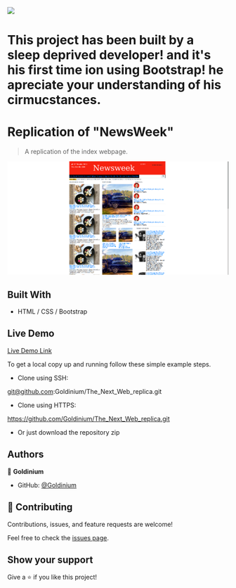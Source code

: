 ![](https://img.shields.io/badge/Microverse-blueviolet)

# This project has been built by a sleep deprived developer! and it's his first time ion using Bootstrap! he apreciate your understanding of his cirmucstances.

# Replication of "NewsWeek"

> A replication of the index webpage.

![screenshot](./images/screenshot.png)

## Built With

- HTML / CSS / Bootstrap

## Live Demo

[Live Demo Link](https://goldinium.github.io/NewsWeek_Replica/)

To get a local copy up and running follow these simple example steps.

- Clone using SSH:

git@github.com:Goldinium/The_Next_Web_replica.git

- Clone using HTTPS:

https://github.com/Goldinium/The_Next_Web_replica.git

- Or just download the repository zip

## Authors

👤 **Goldinium**
- GitHub: [@Goldinium](https://github.com/Goldinium)

## 🤝 Contributing

Contributions, issues, and feature requests are welcome!

Feel free to check the [issues page](https://github.com/Goldinium/NewsWeek_Replica/issues).

## Show your support

Give a ⭐️ if you like this project!
